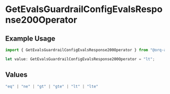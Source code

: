 # GetEvalsGuardrailConfigEvalsResponse200Operator

## Example Usage

```typescript
import { GetEvalsGuardrailConfigEvalsResponse200Operator } from "@orq-ai/node/models/operations";

let value: GetEvalsGuardrailConfigEvalsResponse200Operator = "lt";
```

## Values

```typescript
"eq" | "ne" | "gt" | "gte" | "lt" | "lte"
```